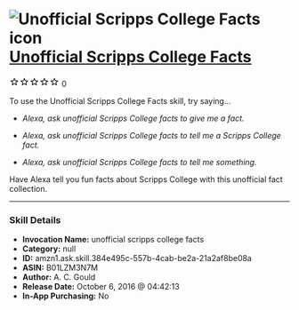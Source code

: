 # &nbsp;<img src="skill_icon" alt="Unofficial Scripps College Facts icon" width="36"> [Unofficial Scripps College Facts](http://alexa.amazon.com/#skills/amzn1.ask.skill.384e495c-557b-4cab-be2a-21a2af8be08a)
![0 stars](../../images/ic_star_border_black_18dp_1x.png)![0 stars](../../images/ic_star_border_black_18dp_1x.png)![0 stars](../../images/ic_star_border_black_18dp_1x.png)![0 stars](../../images/ic_star_border_black_18dp_1x.png)![0 stars](../../images/ic_star_border_black_18dp_1x.png) 0

To use the Unofficial Scripps College Facts skill, try saying...

* *Alexa, ask unofficial Scripps College facts to give me a fact.*

* *Alexa, ask unofficial Scripps College facts to tell me a Scripps College fact.*

* *Alexa, ask unofficial Scripps College facts to tell me something.*

Have Alexa tell you fun facts about Scripps College with this unofficial fact collection.

***

### Skill Details

* **Invocation Name:** unofficial scripps college facts
* **Category:** null
* **ID:** amzn1.ask.skill.384e495c-557b-4cab-be2a-21a2af8be08a
* **ASIN:** B01LZM3N7M
* **Author:** A. C. Gould
* **Release Date:** October 6, 2016 @ 04:42:13
* **In-App Purchasing:** No
